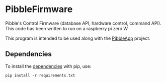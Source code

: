 # PibbleFirmware
Pibble's Control Firmware (database API, hardware control, command API). This code has been written to run on a raspberry pi zero W.

This program is intended to be used along with the [PibbleApp](https://github.com/AlexThepaut/PibbleApp) project.

## Dependencies
To install the [dependencies](https://github.com/marklinmax/PibbleFirmware/network/dependencies) with pip, use:
```
pip install -r requirements.txt
```
